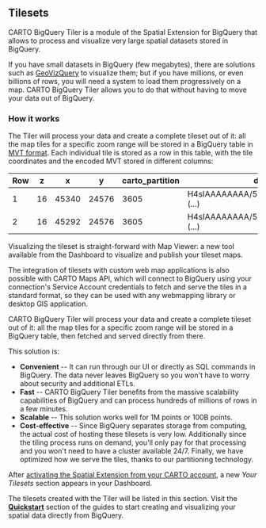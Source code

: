 ## Tilesets

CARTO BigQuery Tiler is a module of the Spatial Extension for BigQuery that allows to process and visualize very large spatial datasets stored in BigQuery.

If you have small datasets in BigQuery (few megabytes), there are solutions such as [GeoVizQuery](https://cloud.google.com/bigquery/docs/gis-visualize) to visualize them; but if you have millions, or even billions of rows, you will need a system to load them progressively on a map. CARTO BigQuery Tiler allows you to do that without having to move your data out of BigQuery. 


### How it works

The Tiler will process your data and create a complete tileset out of it: all the map tiles for a specific zoom range will be stored in a BigQuery table in [MVT format](https://docs.mapbox.com/vector-tiles/specification/). Each individual tile is stored as a row in this table, with the tile coordinates and the encoded MVT stored in different columns:

| Row | z | x | y | carto_partition | data |
|-----|---|---|---|-----------------|------|
| 1   | 16 | 45340 | 24576 | 3605 | H4sIAAAAAAAA/5Py52JPdt3eyCLEwM (...) |
| 2   | 16 | 45292 | 24576 | 3605 | H4sIAAAAAAAA/5Py52JjLM0pEZLgWL (...) |

Visualizing the tileset is straight-forward with Map Viewer: a new tool available from the Dashboard to visualize and publish your tileset maps.

The integration of tilesets with custom web map applications is also possible with CARTO Maps API, which will connect to BigQuery using your connection's Service Account credentials to fetch and serve the tiles in a standard format, so they can be used with any webmapping library or desktop GIS application.

CARTO BigQuery Tiler will process your data and create a complete tileset out of it: all the map tiles for a specific zoom range will be stored in a BigQuery table, then fetched and served directly from there. 

This solution is:

* **Convenient** -- It can run through our UI or directly as SQL commands in BigQuery. The data never leaves BigQuery so you won't have to worry about security and additional ETLs.
* **Fast** -- CARTO BigQuery Tiler benefits from the massive scalability capabilities of BigQuery and can process hundreds of millions of rows in a few minutes.
* **Scalable** -- This solution works well for 1M points or 100B points.
* **Cost-effective** -- Since BigQuery separates storage from computing, the actual cost of hosting these tilesets is very low. Additionally since the tiling process runs on demand, you'll only pay for that processing and you won't need to have a cluster available 24/7. Finally, we have optimized how we serve the tiles, thanks to our partitioning technology.

After [activating the Spatial Extension from your CARTO account](../../overview/#getting-access), a new _Your Tilesets_ section appears in your Dashboard. 

The tilesets created with the Tiler will be listed in this section. Visit the [**Quickstart**](../guides/#quickstart) section of the guides to start creating and visualizing your spatial data directly from BigQuery.
